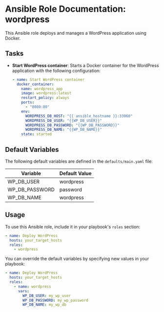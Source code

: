# Ansible Role Documentation: wordpress

This Ansible role deploys and manages a WordPress application using Docker.

## Tasks

- **Start WordPress container**: Starts a Docker container for the WordPress application with the following configuration:
  
  ```yaml
  - name: Start WordPress container
    docker_container:
      name: wordpress_app
      image: wordpress:latest
      restart_policy: always
      ports:
        - "8080:80"
      env:
        WORDPRESS_DB_HOST: "{{ ansible_hostname }}:33060"
        WORDPRESS_DB_USER: "{{WP_DB_USER}}"
        WORDPRESS_DB_PASSWORD: "{{WP_DB_PASSWORD}}"
        WORDPRESS_DB_NAME: "{{WP_DB_NAME}}"
      state: started
    ```

## Default Variables

The following default variables are defined in the `defaults/main.yaml` file:

Variable          | Default Value
----------------- | -------------
WP_DB_USER        | wordpress
WP_DB_PASSWORD    | password
WP_DB_NAME        | wordpress

## Usage

To use this Ansible role, include it in your playbook's `roles` section:

```yaml
- name: Deploy WordPress
  hosts: your_target_hosts
  roles:
    - wordpress
```

You can override the default variables by specifying new values in your playbook:

```yaml
- name: Deploy WordPress
  hosts: your_target_hosts
  roles:
    - name: wordpress
      vars:
        WP_DB_USER: my_wp_user
        WP_DB_PASSWORD: my_wp_password
        WP_DB_NAME: my_wp_db
```
